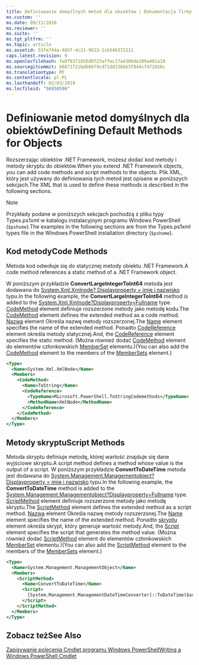 ```yaml
---
title: Definiowanie domyślnych metod dla obiektów | Dokumentacja firmy Microsoft
ms.custom: ''
ms.date: 09/13/2016
ms.reviewer: ''
ms.suite: ''
ms.tgt_pltfrm: ''
ms.topic: article
ms.assetid: 53fe744a-485f-4c21-9623-1cb546372211
caps.latest.revision: 9
ms.openlocfilehash: fa0f0371856d8723af7ec17a4306de209a481a18
ms.sourcegitcommit: b6871f21bd666f9cd71dd336bb3f844cf472b56c
ms.translationtype: MT
ms.contentlocale: pl-PL
ms.lasthandoff: 02/03/2019
ms.locfileid: "56850596"
---
```

# <a name="defining-default-methods-for-objects"></a><span data-ttu-id="0b866-102">Definiowanie metod domyślnych dla obiektów</span><span class="sxs-lookup"><span data-stu-id="0b866-102">Defining Default Methods for Objects</span></span>

<span data-ttu-id="0b866-103">Rozszerzając obiektów .NET Framework, możesz dodać kod metody i metody skryptu do obiektów.</span><span class="sxs-lookup"><span data-stu-id="0b866-103">When you extend .NET Framework objects, you can add code methods and script methods to the objects.</span></span> <span data-ttu-id="0b866-104">Plik XML, który jest używany do definiowania tych metod jest opisane w poniższych sekcjach.</span><span class="sxs-lookup"><span data-stu-id="0b866-104">The XML that is used to define these methods is described in the following sections.</span></span>

> [!NOTE]
> <span data-ttu-id="0b866-105">Przykłady podane w poniższych sekcjach pochodzą z pliku typy Types.ps1xml w katalogu instalacyjnym programu Windows PowerShell (`$pshome`).</span><span class="sxs-lookup"><span data-stu-id="0b866-105">The examples in the following sections are from the Types.ps1xml types file in the Windows PowerShell installation directory (`$pshome`).</span></span>

## <a name="code-methods"></a><span data-ttu-id="0b866-106">Kod metody</span><span class="sxs-lookup"><span data-stu-id="0b866-106">Code Methods</span></span>

<span data-ttu-id="0b866-107">Metoda kod odwołuje się do statycznej metody obiektu .NET Framework.</span><span class="sxs-lookup"><span data-stu-id="0b866-107">A code method references a static method of a .NET Framework object.</span></span>

<span data-ttu-id="0b866-108">W poniższym przykładzie **ConvertLargeIntegerToInt64** metoda jest dodawana do [System.Xml.Xmlnode? Displayproperty = imię i nazwisko](/dotnet/api/System.Xml.XmlNode) typu.</span><span class="sxs-lookup"><span data-stu-id="0b866-108">In the following example, the **ConvertLargeIntegerToInt64** method is added to the [System.Xml.Xmlnode?Displayproperty=Fullname](/dotnet/api/System.Xml.XmlNode) type.</span></span> <span data-ttu-id="0b866-109">[CodeMethod](http://msdn.microsoft.com/en-us/1ea9b031-bbcf-4e35-b497-bf30fa0b1b05) element definiuje rozszerzone metody jako metodę kodu.</span><span class="sxs-lookup"><span data-stu-id="0b866-109">The [CodeMethod](http://msdn.microsoft.com/en-us/1ea9b031-bbcf-4e35-b497-bf30fa0b1b05) element defines the extended method as a code method.</span></span> <span data-ttu-id="0b866-110">[Nazwa](http://msdn.microsoft.com/en-us/b58e9d21-c8c9-49a5-909e-9c1cfc64f873) element Określa nazwę metody rozszerzonej.</span><span class="sxs-lookup"><span data-stu-id="0b866-110">The [Name](http://msdn.microsoft.com/en-us/b58e9d21-c8c9-49a5-909e-9c1cfc64f873) element specifies the name of the extended method.</span></span> <span data-ttu-id="0b866-111">Ponadto [CodeReference](http://msdn.microsoft.com/en-us/70017b85-18d2-4f55-8357-92f309d5618b) element określa metody statycznej.</span><span class="sxs-lookup"><span data-stu-id="0b866-111">And, the [CodeReference](http://msdn.microsoft.com/en-us/70017b85-18d2-4f55-8357-92f309d5618b) element specifies the static method.</span></span> <span data-ttu-id="0b866-112">(Można również dodać [CodeMethod](http://msdn.microsoft.com/en-us/1ea9b031-bbcf-4e35-b497-bf30fa0b1b05) element do elementów członkowskich [MemberSet](http://msdn.microsoft.com/en-us/46a50fb5-e150-4c03-8584-e1b53e4d49e3) elementu.)</span><span class="sxs-lookup"><span data-stu-id="0b866-112">(You can also add the [CodeMethod](http://msdn.microsoft.com/en-us/1ea9b031-bbcf-4e35-b497-bf30fa0b1b05) element to the members of the [MemberSets](http://msdn.microsoft.com/en-us/46a50fb5-e150-4c03-8584-e1b53e4d49e3) element.)</span></span>

```xml
<Type>
  <Name>System.Xml.XmlNode</Name>
  <Members>
    <CodeMethod>
      <Name>ToString</Name>
      <CodeReference>
        <TypeName>Microsoft.PowerShell.ToStringCodemethods</TypeName>
        <MethodName>XmlNode</MethodName>
      </CodeReference>
    </CodeMethod>
  </Members>
</Type>
```

## <a name="script-methods"></a><span data-ttu-id="0b866-113">Metody skryptu</span><span class="sxs-lookup"><span data-stu-id="0b866-113">Script Methods</span></span>

<span data-ttu-id="0b866-114">Metoda skryptu definiuje metodę, której wartość znajduje się dane wyjściowe skryptu.</span><span class="sxs-lookup"><span data-stu-id="0b866-114">A script method defines a method whose value is the output of a script.</span></span> <span data-ttu-id="0b866-115">W poniższym przykładzie **ConvertToDateTime** metoda jest dodawana do [System.Management.Managementobject? Displayproperty = imię i nazwisko](/dotnet/api/System.Management.ManagementObject) typu.</span><span class="sxs-lookup"><span data-stu-id="0b866-115">In the following example, the **ConvertToDateTime** method is added to the [System.Management.Managementobject?Displayproperty=Fullname](/dotnet/api/System.Management.ManagementObject) type.</span></span> <span data-ttu-id="0b866-116">[ScriptMethod](http://msdn.microsoft.com/en-us/59f8160f-bc95-42f0-92e2-b16a616bc65c) element definiuje rozszerzone metody jako metodę skryptu.</span><span class="sxs-lookup"><span data-stu-id="0b866-116">The [ScriptMethod](http://msdn.microsoft.com/en-us/59f8160f-bc95-42f0-92e2-b16a616bc65c) element defines the extended method as a script method.</span></span> <span data-ttu-id="0b866-117">[Nazwa](http://msdn.microsoft.com/en-us/b58e9d21-c8c9-49a5-909e-9c1cfc64f873) element Określa nazwę metody rozszerzonej.</span><span class="sxs-lookup"><span data-stu-id="0b866-117">The [Name](http://msdn.microsoft.com/en-us/b58e9d21-c8c9-49a5-909e-9c1cfc64f873) element specifies the name of the extended method.</span></span> <span data-ttu-id="0b866-118">Ponadto [skryptu](http://msdn.microsoft.com/en-us/1937ad1b-bb2b-4512-9864-01fc0767d46f) element określa skrypt, który generuje wartość metody.</span><span class="sxs-lookup"><span data-stu-id="0b866-118">And, the [Script](http://msdn.microsoft.com/en-us/1937ad1b-bb2b-4512-9864-01fc0767d46f) element specifies the script that generates the method value.</span></span> <span data-ttu-id="0b866-119">(Można również dodać [ScriptMethod](http://msdn.microsoft.com/en-us/59f8160f-bc95-42f0-92e2-b16a616bc65c) element do elementów członkowskich [MemberSet](http://msdn.microsoft.com/en-us/46a50fb5-e150-4c03-8584-e1b53e4d49e3) elementu.)</span><span class="sxs-lookup"><span data-stu-id="0b866-119">(You can also add the [ScriptMethod](http://msdn.microsoft.com/en-us/59f8160f-bc95-42f0-92e2-b16a616bc65c) element to the members of the [MemberSets](http://msdn.microsoft.com/en-us/46a50fb5-e150-4c03-8584-e1b53e4d49e3) element.)</span></span>

```xml
<Type>
  <Name>System.Management.ManagementObject</Name>
  <Members>
    <ScriptMethod>
      <Name>ConvertToDateTime</Name>
      <Script>
        [System.Management.ManagementDateTimeConverter]::ToDateTime($args[0])
      </Script>
    </ScriptMethod>
  </Members>
</Type>
```

## <a name="see-also"></a><span data-ttu-id="0b866-120">Zobacz też</span><span class="sxs-lookup"><span data-stu-id="0b866-120">See Also</span></span>

[<span data-ttu-id="0b866-121">Zapisywanie polecenia Cmdlet programu Windows PowerShell</span><span class="sxs-lookup"><span data-stu-id="0b866-121">Writing a Windows PowerShell Cmdlet</span></span>](./writing-a-windows-powershell-cmdlet.md)